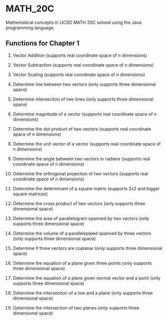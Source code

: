 # MATH_20C

Mathematical concepts in UCSD MATH 20C solved using the Java programming language.

## Functions for Chapter 1

1. Vector Addition (supports real coordinate space of n dimensions)

2. Vector Subtraction (supports real coordinate space of n dimensions)

3. Vector Scaling (supports real coordinate space of n dimensions)

4. Determine line between two vectors (only supports three dimensional space)

5. Determine intersection of two lines (only supports three dimensional space)

6. Determine magnitude of a vector (supports real coordinate space of n dimensions)

7. Determine the dot product of two vectors (supports real coordinate space of n dimensions)

8. Determine the unit vector of a vector (supports real coordinate space of n dimensions)

9. Determine the angle between two vectors in radians (supports real coordinate space of n dimensions)

10. Determine the orthogonal projection of two vectors (supports real coordinate space of n dimensions)

11. Determine the determinant of a square matrix (supports 2x2 and bigger square matrices)

12. Determine the cross product of two vectors (only supports three dimensional space)

13. Determine the area of parallelogram spanned by two vectors (only supports three dimensional space)

14. Determine the volume of a parallelepiped spanned by three vectors (only supports three dimensional space)

15. Determine if three vectors are coplanar (only supports three dimensional space)

16. Determine the equation of a plane given three points (only supports three dimensional space)

17. Determine the equation of a plane given normal vector and a point (only supports three dimensional space)

18. Determine the intersection of a line and a plane (only supports three dimensional space)

19. Determine the intersection of two planes (only supports three dimensional space)
